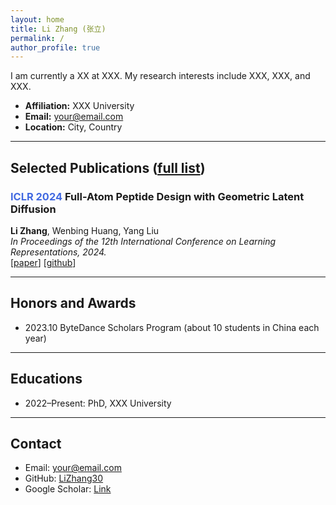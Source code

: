 ```yaml
---
layout: home
title: Li Zhang (张立)
permalink: /
author_profile: true
---
```


<!-- 个人简介 -->
I am currently a XX at XXX. My research interests include XXX, XXX, and XXX.

- <b>Affiliation:</b> XXX University  
- <b>Email:</b> your@email.com  
- <b>Location:</b> City, Country

---

## Selected Publications ([full list](/publications/))

### <span style="color:#4169E1">ICLR 2024</span> Full-Atom Peptide Design with Geometric Latent Diffusion  
<b>Li Zhang</b>, Wenbing Huang, Yang Liu  
<em>In Proceedings of the 12th International Conference on Learning Representations, 2024.</em>  
[[paper](#)] [[github](#)]

---

## Honors and Awards

- 2023.10 ByteDance Scholars Program (about 10 students in China each year)

---

## Educations

- 2022–Present: PhD, XXX University

---

## Contact

- <i class="fas fa-fw fa-envelope"></i> Email: your@email.com  
- <i class="fab fa-fw fa-github"></i> GitHub: [LiZhang30](https://github.com/LiZhang30)  
- <i class="ai ai-google-scholar ai-fw"></i> Google Scholar: [Link](#)
